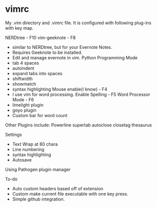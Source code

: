 # vimrc
My .vim directory and .vimrc file. 
It is configured with following plug-ins with key map. 

NERDtree - F10
vim-geeknote - F8
* similar to NERDtree, but for your Evernote Notes.
* Requires Geeknote to be installed.
* Edit and manage evernote in vim.
Python Programming Mode
* tab 4 spaces
* autoindent
* expand tabs into spaces
* shiftwidth
* showmatch
* syntax highlighting
Mouse enable(I know) - F4
* I use vim for word processing.
Enable Spelling - F5
Word Processor Mode - F6
* limelight plugin
* goyo plugin
* Custom bar for word count

Other Plugins include:
Powerline 
supertab
autoclose
closetag
thesaurus

Settings
* Text Wrap at 80 chara
* Line numbering
* syntax highlighting
* Autosave

Using Pathogen plugin manager

To-do
* Auto custom headers based off of extension
* Custom make current file executable with one key press.
* Simple github integration.

